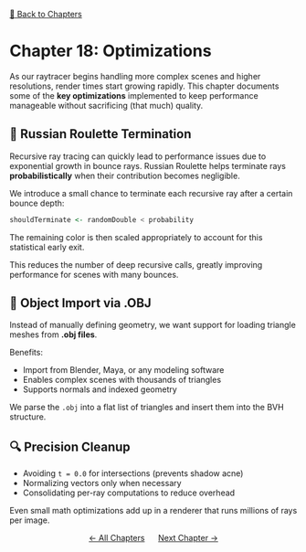 [🔗 Back to Chapters](/README.md#-chapters)

# Chapter 18: Optimizations

As our raytracer begins handling more complex scenes and higher resolutions, render times start growing rapidly. This chapter documents some of the **key optimizations** implemented to keep performance manageable without sacrificing (that much) quality.

## 🔄 Russian Roulette Termination

Recursive ray tracing can quickly lead to performance issues due to exponential growth in bounce rays. Russian Roulette helps terminate rays **probabilistically** when their contribution becomes negligible.

We introduce a small chance to terminate each recursive ray after a certain bounce depth:

```haskell
shouldTerminate <- randomDouble < probability
```

The remaining color is then scaled appropriately to account for this statistical early exit.

This reduces the number of deep recursive calls, greatly improving performance for scenes with many bounces.

## 🔢 Object Import via .OBJ

Instead of manually defining geometry, we want support for loading triangle meshes from **.obj files**.

Benefits:

- Import from Blender, Maya, or any modeling software
- Enables complex scenes with thousands of triangles
- Supports normals and indexed geometry

We parse the `.obj` into a flat list of triangles and insert them into the BVH structure.

## 🔍 Precision Cleanup

- Avoiding `t = 0.0` for intersections (prevents shadow acne)
- Normalizing vectors only when necessary
- Consolidating per-ray computations to reduce overhead

Even small math optimizations add up in a renderer that runs millions of rays per image.

<div align="center">
  <a href="./17_config_files.md">← All Chapters</a>&nbsp;&nbsp;&nbsp;&nbsp;&nbsp;
  <a href="./19_monkey_render.md">Next Chapter →</a>
</div>
